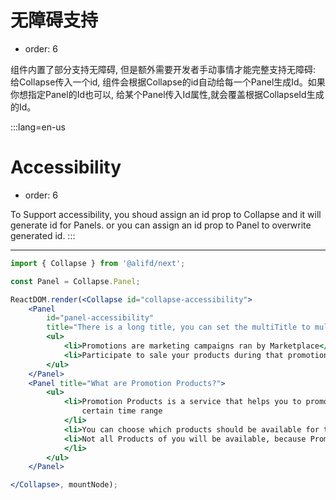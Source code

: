 # 无障碍支持

- order: 6

组件内置了部分支持无障碍, 但是额外需要开发者手动事情才能完整支持无障碍: 给Collapse传入一个id, 组件会根据Collapse的id自动给每一个Panel生成Id。如果你想指定Panel的Id也可以, 给某个Panel传入Id属性,就会覆盖根据CollapseId生成的Id。

:::lang=en-us
# Accessibility

- order: 6

To Support accessibility, you shoud assign an id prop to Collapse and it will generate id for Panels. or you can assign an id prop to Panel to overwrite generated id.
:::

---

````jsx
import { Collapse } from '@alifd/next';

const Panel = Collapse.Panel;

ReactDOM.render(<Collapse id="collapse-accessibility">
    <Panel
        id="panel-accessibility"
        title="There is a long title, you can set the multiTitle to multi line display, the associated configuration properties and a single height is not the same, the specific configuration platform configuration can be configured.">
        <ul>
            <li>Promotions are marketing campaigns ran by Marketplace</li>
            <li>Participate to sale your products during that promotion and make a profit</li>
        </ul>
    </Panel>
    <Panel title="What are Promotion Products?">
        <ul>
            <li>Promotion Products is a service that helps you to promote products you list on Marketplace during a
                certain time range
            </li>
            <li>You can choose which products should be available for the promotion</li>
            <li>Not all Products of you will be available, because Promotions will only attract certain Product areas
            </li>
        </ul>
    </Panel>

</Collapse>, mountNode);
````